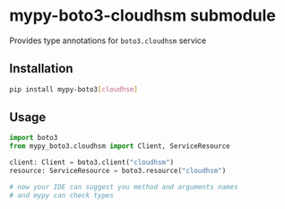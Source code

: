 # mypy-boto3-cloudhsm submodule

Provides type annotations for `boto3.cloudhsm` service

## Installation

```bash
pip install mypy-boto3[cloudhsm]
```

## Usage

```python
import boto3
from mypy_boto3.cloudhsm import Client, ServiceResource

client: Client = boto3.client("cloudhsm")
resource: ServiceResource = boto3.resource("cloudhsm")

# now your IDE can suggest you method and arguments names
# and mypy can check types
```

